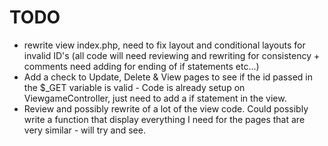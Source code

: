 # TODO
- rewrite view index.php, need to fix layout and conditional layouts for invalid ID's (all code will need reviewing and rewriting for consistency + comments need adding for ending of if statements etc...)
- Add a check to Update, Delete & View pages to see if the id passed in the $_GET variable is valid - Code is already setup on ViewgameController, just need to add a if statement in the view.
- Review and possibly rewrite of a lot of the view code. Could possibly write a function that display everything I need for the pages that are very similar - will try and see.